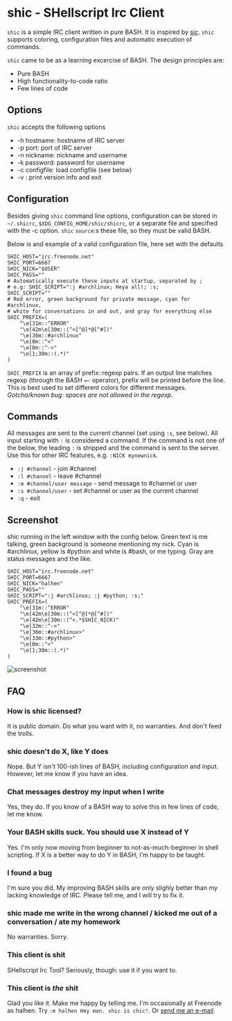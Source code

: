 # shic - SHellscript Irc Client

`shic` is a simple IRC client written in pure BASH. It is inspired by [sic](http://tools.suckless.org/sic). `shic` supports coloring, configuration files and automatic execution of commands.

`shic` came to be as a learning excercise of BASH. The design principles are:

* Pure BASH 
* High functionality-to-code ratio
* Few lines of code

## Options
`shic` accepts the following options

* -h hostname: hostname of IRC server
* -p port: port of IRC server
* -n nickname: nickname and username
* -k password: password for username
* -c configfile: load configfile (see below)
* -v : print version info and exit

## Configuration
Besides giving `shic` command line options, configuration can be stored in `~/.shicrc`, `$XDG_CONFIG_HOME/shic/shicrc`, or a separate file and specified with the -c option. `shic` `source`:s these file, so they must be valid BASH. 

Below is and example of a valid configuration file, here set with the defaults

    SHIC_HOST="irc.freenode.net"
    SHIC_PORT=6667
    SHIC_NICK="$USER"
    SHIC_PASS=""
    # Automatically execute these inputs at startup, separated by ;
    # e.g: SHIC_SCRIPT=":j #archlinux; Heya all!; :s;
    SHIC_SCRIPT=""
    # Red error, green background for private message, cyan for #archlinux,
    # white for conversations in and out, and gray for everything else
    SHIC_PREFIX=(
        "\e[31m::^ERROR"
        "\e[42m\e[30m::(^<[^@]*@[^#])"
        "\e[36m::#archlinux"
        "\e[0m::^<"
        "\e[0m::^->"
        "\e[1;30m::(.*)"
    )

`SHIC_PREFIX` is an array of prefix::regexp pairs. If an output line matches regexp (through the BASH `=~` operator), prefix will be printed before the line. This is best used to set different colors for different messages. *Gotcha/known bug: spaces are not allowed in the regexp.*

## Commands
All messages are sent to the current channel (set using `:s`, see below). All input starting with `:` is considered a command. If the command is not one of the below, the leading `:` is stripped and the command is sent to the server. Use this for other IRC features, e.g. `:NICK mynewnick`.

* `:j #channel` - join #channel
* `:l #channel` - leave #channel
* `:m #channel/user message` - send message to #channel or user
* `:s #channel/user` - set #channel or user as the current channel
* `:q` - exit

## Screenshot
shic running in the left window with the config below. Green text is me talking, green background is someone mentioning my nick. Cyan is #archlinux, yellow is #python and white is #bash, or me typing. Gray are status messages and the like.

    SHIC_HOST="irc.freenode.net"
    SHIC_PORT=6667
    SHIC_NICK="halhen"
    SHIC_PASS=""
    SHIC_SCRIPT=":j #archlinux; :j #python; :s;"
    SHIC_PREFIX=(
        "\e[31m::^ERROR"
        "\e[42m\e[30m::(^<[^@]*@[^#])"
        "\e[42m\e[30m::(^<.*$SHIC_NICK)"
        "\e[32m::^->"
        "\e[36m::#archlinux>"
        "\e[33m::#python>"
        "\e[0m::^<"
        "\e[1;30m::(.*)"
    )

![screenshot](http://imgur.com/ICwz2.jpg)

## FAQ

### How is shic licensed?
It is public domain. Do what you want with it, no warranties. And don't feed the trolls.

### shic doesn't do X, like Y does
Nope. But Y isn't 100-ish lines of BASH, including configuration and input. However, let me know if you have an idea.

### Chat messages destroy my input when I write
Yes, they do. If you know of a BASH way to solve this in few lines of code, let me know.

### Your BASH skills suck. You should use X instead of Y
Yes. I'm only now moving from beginner to not-as-much-beginner in shell scripting. If X is a better way to do Y in BASH, I'm happy to be taught.

### I found a bug
I'm sure you did. My improving BASH skills are only slighly better than my lacking knowledge of IRC. Please tell me, and I will try to fix it.

### shic made me write in the wrong channel / kicked me out of a conversation / ate my homework
No warranties. Sorry.

### This client is shit
SHellscript Irc Tool? Seriously, though: use it if you want to.

### This client is *the* shit
Glad you like it. Make me happy by telling me. I'm occasionally at Freenode as halhen. Try `:m halhen Hey man. shic is chic!`. Or [send me an e-mail](mailto:halhen@k2h.se).
